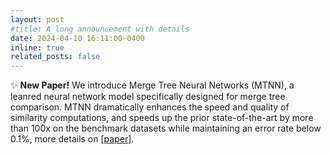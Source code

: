 ```yaml
---
layout: post
#title: A long announcement with details
date: 2024-04-10 16:11:00-0400
inline: true
related_posts: false
---
```


✨ **New Paper!** We introduce Merge Tree Neural Networks (MTNN), a leanred neural network model specifically designed for merge tree comparison. MTNN dramatically enhances the speed and quality of similarity computations, and speeds up the prior state-of-the-art by more than 100x on the benchmark datasets while maintaining an error rate below 0.1%, more details on <a href="https://arxiv.org/abs/2404.05879">[paper]</a>.


